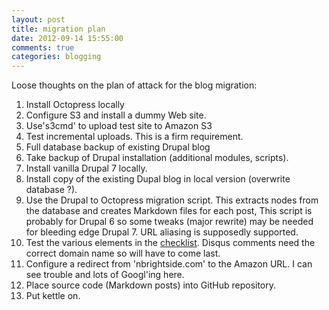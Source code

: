 ```yaml
---
layout: post
title: migration plan
date: 2012-09-14 15:55:00
comments: true
categories: blogging
---
```

Loose thoughts on the plan of attack for the blog migration:

1. Install Octopress locally
2. Configure S3 and install a dummy Web site.
3. Use's3cmd' to upload test site to Amazon S3
4. Test incremental uploads. This is a firm requirement.
5. Full database backup of existing Drupal blog
6. Take backup of Drupal installation (additional modules, scripts).
7. Install vanilla Drupal 7 locally.
8. Install copy of the existing Dupal blog in local version (overwrite
database ?).
9. Use the Drupal to Octopress migration script. This extracts nodes
from the database and creates Markdown files for each post, This
script is probably for Drupal 6 so some tweaks (major rewrite) may be
needed for bleeding edge Drupal 7. URL aliasing is supposedly
supported.
10. Test the various elements in the
[checklist](http://www.nbrightside.com/blog/2012/09/14/blog-migration-checklist/). Disqus
comments need the correct domain name so will have to come last.
11. Configure a redirect from 'nbrightside.com' to the Amazon URL. I
can see trouble and lots of Googl'ing here.
12. Place source code (Markdown posts) into GitHub repository.
13. Put kettle on.
